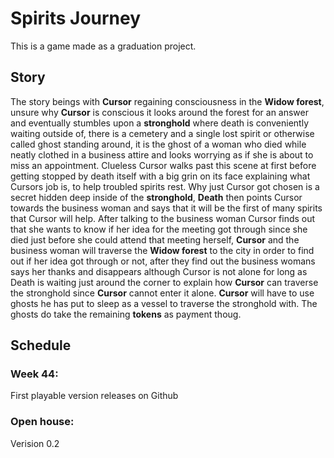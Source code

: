 <h1>Spirits Journey</h1>
This is a game made as a graduation project.

<h2>Story</h2>
The story beings with <b>Cursor</b> regaining consciousness in the <b>Widow forest</b>, unsure why <b>Cursor</b> is conscious it looks around the forest for an answer and eventually stumbles upon a <b>stronghold</b> where death is conveniently waiting outside of, there is a cemetery and a single lost spirit or otherwise called ghost standing around, it is the ghost of a woman who died while neatly clothed in a business attire and looks worrying as if she is about to miss an appointment. Clueless Cursor walks past this scene at first before getting stopped by death itself with a big grin on its face explaining what Cursors job is, to help troubled spirits rest. Why just Cursor got chosen is a secret hidden deep inside of the <b>stronghold</b>, <b>Death</b> then points Cursor towards the business woman and says that it will be the first of many spirits that Cursor will help. After talking to the business woman Cursor finds out that she wants to know if her idea for the meeting got through since she died just before she could attend that meeting herself, <b>Cursor</b> and the business woman will traverse the <b>Widow forest</b> to the city in order to find out if her idea got through or not, after they find out the business womans says her thanks and disappears although Cursor is not alone for long as Death is waiting just around the corner to explain how <b>Cursor</b> can traverse the stronghold since <b>Cursor</b> cannot enter it alone. <b>Cursor</b> will have to use ghosts he has put to sleep as a vessel to traverse the stronghold with. The ghosts do take the remaining <b>tokens</b> as payment thoug. 

<h2>Schedule</h2>
<h3>Week 44:</h3>
First playable version releases on Github
<h3>Open house:</h3>
Verision 0.2
